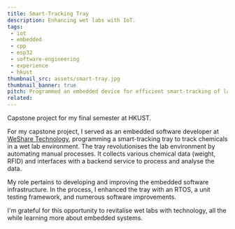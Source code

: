 ```yaml
---
title: Smart-Tracking Tray
description: Enhancing wet labs with IoT.
tags:
 - iot
 - embedded
 - cpp
 - esp32
 - software-engineering
 - experience
 - hkust
thumbnail_src: assets/smart-tray.jpg
thumbnail_banner: true
pitch: Programmed an embedded device for efficient smart-tracking of lab chemicals.
related:
---
```


Capstone project for my final semester at HKUST.

For my capstone project, I served as an embedded software developer at [WeShare Technology](https://www.wesharetechnology.com/), programming a smart-tracking tray to track chemicals in a wet lab environment. The tray revolutionises the lab environment by automating manual processes. It collects various chemical data (weight, RFID) and interfaces with a backend service to process and analyse the data.

My role pertains to developing and improving the embedded software infrastructure. In the process, I enhanced the tray with an RTOS, a unit testing framework, and numerous software improvements.

I'm grateful for this opportunity to revitalise wet labs with technology, all the while learning more about embedded systems.